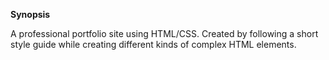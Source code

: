 <b>Synopsis</b>

A professional portfolio site using HTML/CSS. Created by following a short style guide while creating different kinds of complex HTML elements.
